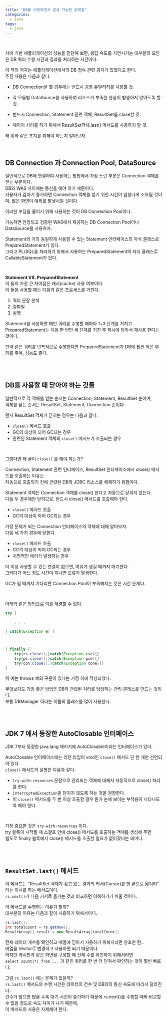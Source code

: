 ```yaml
---
title: "DB를 사용하면서 발생 가능한 문제점"  
categories:
  - Java
tags:
  - java
---
```



<br/>   

자바 기반 애플리케이션의 성능을 진단해 보면, 응답 속도를 지연시키는 대부분의 요인은 DB 쿼리 수행 시간과 결과를 처리하는 시간이다.

이 책의 저자는 애플리케이션에서의 DB 접속 관련 공지가 있었다고 한다.     
주된 내용은 다음과 같다.

- DB Connection을 할 경우에는 반드시 공통 유틸리티를 사용할 것.

- 각 모듈별 DataSource를 사용하여 리소스가 부족한 현상이 발생하지 않아도록 할 것.

- 반드시 Connection, Statement 관련 객체, ResultSet을 close할 것.

- 페이지 처리를 하기 위해서 ResultSet객체.last() 메서드를 사용하지 말 것.

왜 위와 같은 조치를 취해야 하는지 알아보자.


<br/>            

## DB Connection 과 Connection Pool, DataSource       
일반적으로 DB에 연결하여 사용하는 방법에서 가장 느린 부분은 Connection 객체를 얻는 부분이다.   
DB와 WAS 사이에는 통신을 해야 하기 때문이다.   
사용자가 갑자기 증가하면 Connection 객체를 얻기 위한 시간이 엄청나게 소요될 것이며, 많은 화면이 예외를 발생시킬 것이다.

이러한 부담을 줄이기 위해 사용하는 것이 DB Connection Pool이다.


가능하면 안정되고 검증된 WAS에서 제공하는 DB Connection Pool이나 DataSource를 사용하자.


Statement와 거의 동일하게 사용할 수 있는 Statement 인터페이스의 자식 클래스로 PreparedStatement가 있다.   
그리고 PL/SQL을 처리하기 위해서 사용하는 PreparedStatement의 자식 클래스로 CallableStatement가 있다.

<br />                


**Statement VS. PreparedStatement**  
이 둘의 가장 큰 차이점은 캐시(cache) 사용 여부이다.   
이 둘을 사용할 때는 다음과 같은 프로세스를 거친다.

1. 쿼리 문장 분석
2. 컴파일
3. 실행


Statement를 사용하면 매번 쿼리를 수행할 때마다 1~3 단계를 거치고   
PreparedStatement는 처음 한 번만 세 단계를 거친 후 캐시에 담아서 재사용 한다는 것이다.

만약 같은 쿼리를 반복적으로 수행한다면 PreparedStatement가 DB에 훨씬 적은 부하를 주며, 성능도 좋다.

<br/>       
<br/>         

## DB를 사용할 때 닫아야 하는 것들
일반적으로 각 객체를 얻는 순서는 Connection, Statement, ResultSet 순이며,    
객체를 닫는 순서는 ResultSet, Statement, Connection 순이다.

먼저 ResultSet 객체가 닫히는 경우는 다음과 같다.

- `close()` 메서드 호출
- GC의 대상이 되어 GC되는 경우
- 관련된 Statement 객체의 `close()` 메서드가 호출되는 경우

<br/>        

그렇다면 왜 굳이 `close()` 를 해야 하는가?

Connection, Statement 관련 인터페이스, ResultSet 인터페이스에서 close() 메서드를 호출하는 이유는   
자동으로 호출되기 전에 관련된 DB와 JDBC 리소스를 해제하기 위함이다.

Statement 객체는 Connection 객체를 close() 한다고 자동으로 닫히지 않는다.   
다음 두 경우에만 닫히므로, 반드시 close() 메서드를 호출해야 한다.

- `close()` 메서드 호출
- GC의 대상이 되어 GC되는 경우

가장 문제가 되는 Connection 인터페이스의 객체에 대해 알아보자.    
다음 세 가지 경우에 닫힌다.

- `close()` 메서드 호출
- GC의 대상이 되어 GC되는 경우
- 치명적인 에러가 발생하는 경우


더 이상 사용할 수 있는 연결이 없으면, 여유가 생길 때까지 대기한다.   
그러다가 어느 정도 시간이 지나면 오류가 발생한다.

GC가 될 때까지 기다리면 Connection Pool이 부족해지는 것은 시간 문제다.

<br/>        

아래와 같은 방법으로 이를 해결할 수 있다.

```java
try {

    . . .

} catch(Exception e) {

    . . .

} finally {
    try{rs.close();}catch(Exception rse){}
    try{ps.close();}catch(Exception pse){}
    try{con.close();}catch(Exception cone){}
}
```
위 예는 throws 예외 구문이 있다는 가정 하에 작성되었다.

무엇보다도 가장 좋은 방법은 DB와 관련된 처리를 담당하는 관리 클래스를 만드는 것이다.   
보통 DBManager 이라는 이름의 클래스를 많이 사용한다.

<br/>       
<br/>          

## JDK 7 에서 등장한 AutoClosable 인터페이스

JDK 7부터 등장한 java.lang 패키지에 AutoClosable이라는 인터페이스가 있다.

AutoClosable 인터페이스에는 리턴 타입이 void인 `close()` 메서드 단 한 개만 선언되어 있다.   
`close()` 메서드의 설명은 다음과 같다.

- `try-with-resources` 문장으로 관리되는 객체에 대해서 자동적으로 close() 처리를 한다.
- `InterruptedException`을 던지지 않도록 하는 것을 권장한다.
- 이 `close()` 메서드를 두 번 이상 호출할 경우 뭔가 눈에 보이는 부작용이 나타나도록 해야 한다.

<br/>        

가장 중요한 것은 `try-with-resources` 이다.   
try 블록이 시작될 때 소괄호 안에 close() 메서드를 호출하는 객체를 생성해 주면   
별도로 finally 블록에서 close() 메서드를 호출할 필요가 없어졌다는 의미다.

<br/>       
<br/>      

## `ResultSet.last()` 메서드     
이 메서드는 "ResultSet 객체가 갖고 있는 결과의 커서(Corsor)를 맨 끝으로 옮겨라" 라는 지시를 하는 메서드이다.   
`rs.next()`가 다음 커서로 옮기는 것과 비교하면 이해하기가 쉬울 것이다.   

이 메서드를 수행하는 이유가 뭘까?       
대부분의 이유는 다음과 같이 사용하기 위해서이다.


```java    
rs.last();  
int totalCount = rs.getRow();  
ResultArray[] result = new ResultArray[totalCount];  
```  

전체 데이터 개수를 확인하고 배열에 담아서 사용하기 위해서라면 양호한 편..       
배열을 Vector로 변경하고 사용하면 되기 때문이다.        
하지만 게시판과 같은 화면을 구성할 때 전체 수를 확인하기 위해서라면      
`select count(*) from ...` 과 같은 쿼리를 한 번 더 던져서 확인하는 것이 훨씬 빠르다.


그럼 `rs.last()` 에는 문제가 있을까?    
`rs.last()` 메서드의 수행 시간은 데이터의 건수 및 DB와의 통신 속도에 따라서 달라진다.   
건수가 많으면 많을 수록 대기 시간이 증가하기 때문에 rs.next()를 수행할 때와 비교할 수 없을 정도로 속도 차이가 나기 때문에,   
이 메서드의 사용은 자제해야 한다.

<br/>        